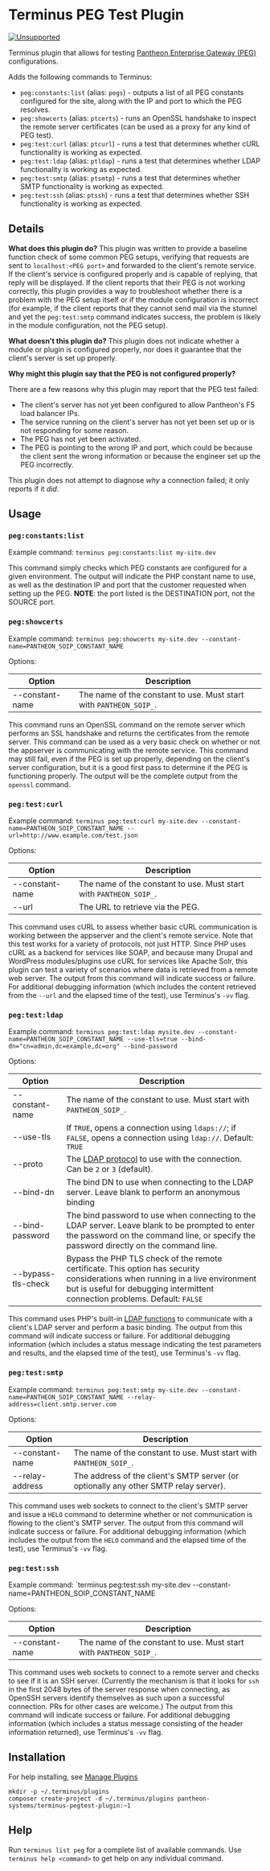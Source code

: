 # Terminus PEG Test Plugin

[![Unsupported](https://img.shields.io/badge/Pantheon-Unsupported-yellow?logo=pantheon&color=FFDC28)](https://pantheon.io/docs/oss-support-levels#unsupported)

Terminus plugin that allows for testing [Pantheon Enterprise Gateway (PEG)](https://pantheon.io/docs/pantheon-enterprise-gateway/) configurations.

Adds the following commands to Terminus:

* `peg:constants:list` (alias: `pegs`) - outputs a list of all PEG constants configured for the site, along with the IP and port to which the PEG resolves.
* `peg:showcerts` (alias: `ptcerts`) - runs an OpenSSL handshake to inspect the remote server certificates (can be used as a proxy for any kind of PEG test).
* `peg:test:curl` (alias: `ptcurl`) - runs a test that determines whether cURL functionality is working as expected.
* `peg:test:ldap` (alias: `ptldap`) - runs a test that determines whether LDAP functionality is working as expected.
* `peg:test:smtp` (alias: `ptsmtp`) - runs a test that determines whether SMTP functionality is working as expected.
* `peg:test:ssh` (alias: `ptssh`) - runs a test that determines whether SSH functionality is working as expected.

## Details

**What does this plugin do?** This plugin was written to provide a baseline function check of some common PEG setups, verifying that requests are sent to `localhost:<PEG port>` and forwarded to the client's remote service. If the client's service is configured properly and is capable of replying, that reply will be displayed. If the client reports that their PEG is not working correctly, this plugin provides a way to troubleshoot whether there is a problem with the PEG setup itself or if the module configuration is incorrect (for example, if the client reports that they cannot send mail via the stunnel and yet the `peg:test:smtp` command indicates success, the problem is likely in the module configuration, not the PEG setup).

**What doesn't this plugin do?** This plugin does not indicate whether a module or plugin is configured properly, nor does it guarantee that the client's server is set up properly.

**Why might this plugin say that the PEG is not configured properly?**

There are a few reasons why this plugin may report that the PEG test failed:

* The client's server has not yet been configured to allow Pantheon's F5 load balancer IPs.
* The service running on the client's server has not yet been set up or is not responding for some reason.
* The PEG has not yet been activated.
* The PEG is pointing to the wrong IP and port, which could be because the client sent the wrong information or because the engineer set up the PEG incorrectly.

This plugin does not attempt to diagnose _why_ a connection failed; it only reports if it _did_.

## Usage

### `peg:constants:list`

Example command: `terminus peg:constants:list my-site.dev`

This command simply checks which PEG constants are configured for a given environment. The output will indicate the PHP constant name to use, as well as the destination IP and port that the customer requested when setting up the PEG. **NOTE**: the port listed is the DESTINATION port, not the SOURCE port.

### `peg:showcerts`

Example command: `terminus peg:showcerts my-site.dev --constant-name=PANTHEON_SOIP_CONSTANT_NAME`

Options:

| Option          | Description                                                         |
|-----------------|---------------------------------------------------------------------|
| --constant-name | The name of the constant to use. Must start with `PANTHEON_SOIP_`.  |

This command runs an OpenSSL command on the remote server which performs an SSL handshake and returns the certificates from the remote server. This command can be used as a very basic check on whether or not the appserver is communicating with the remote service. This command may still fail, even if the PEG is set up properly, depending on the client's server configuration, but it is a good first pass to determine if the PEG is functioning properly. The output will be the complete output from the `openssl` command.

### `peg:test:curl`

Example command: `terminus peg:test:curl my-site.dev --constant-name=PANTHEON_SOIP_CONSTANT_NAME --url=http://www.example.com/test.json`

Options:

| Option          | Description                                                         |
|-----------------|---------------------------------------------------------------------|
| --constant-name | The name of the constant to use. Must start with `PANTHEON_SOIP_`.  |
| --url           | The URL to retrieve via the PEG.                                    |

This command uses cURL to assess whether basic cURL communication is working between the appserver and the client's remote service. Note that this test works for a variety of protocols, not just HTTP. Since PHP uses cURL as a backend for services like SOAP, and because many Drupal and WordPress modules/plugins use cURL for services like Apache Solr, this plugin can test a variety of scenarios where data is retrieved from a remote web server. The output from this command will indicate success or failure. For additional debugging information (which includes the content retrieved from the `--url` and the elapsed time of the test), use Terminus's `-vv` flag.

### `peg:test:ldap`

Example command: `terminus peg:test:ldap mysite.dev --constant-name=PANTHEON_SOIP_CONSTANT_NAME --use-tls=true --bind-dn="cn=admin,dc=example,dc=org" --bind-password`

Options:

| Option          | Description                                                                                                                                                                              |
|--------------------|------------------------------------------------------------------------------------------------------------------------------------------------------------------------------------------|
| --constant-name    | The name of the constant to use. Must start with `PANTHEON_SOIP_`.                                                                                                                       |
| --use-tls          | If `TRUE`, opens a connection using `ldaps://`; if `FALSE`, opens a connection using `ldap://`. Default: `TRUE`                                                                          |
| --proto            | The [LDAP protocol](http://php.net/manual/en/function.ldap-set-option.php) to use with the connection. Can be `2` or `3` (default).                                                     |
| --bind-dn          | The bind DN to use when connecting to the LDAP server. Leave blank to perform an anonymous binding                                                                                       |
| --bind-password    | The bind password to use when connecting to the LDAP server. Leave blank to be prompted to enter the password on the command line, or specify the password directly on the command line. |
| --bypass-tls-check | Bypass the PHP TLS check of the remote certificate. This option has security considerations when running in a live environment but is useful for debugging intermittent connection problems. Default: `FALSE` |

This command uses PHP's built-in [LDAP functions](http://php.net/manual/en/book.ldap.php) to communicate with a client's LDAP server and perform a basic binding. The output from this command will indicate success or failure. For additional debugging information (which includes a status message indicating the test parameters and results, and the elapsed time of the test), use Terminus's `-vv` flag.

### `peg:test:smtp`

Example command: `terminus peg:test:smtp my-site.dev --constant-name=PANTHEON_SOIP_CONSTANT_NAME --relay-address=client.smtp.server.com`

Options:

| Option          | Description                                                                          |
|-----------------|--------------------------------------------------------------------------------------|
| --constant-name | The name of the constant to use. Must start with `PANTHEON_SOIP_`.                   |
| --relay-address | The address of the client's SMTP server (or optionally any other SMTP relay server). |

This command uses web sockets to connect to the client's SMTP server and issue a `HELO` command to determine whether or not communication is flowing to the client's SMTP server. The output from this command will indicate success or failure. For additional debugging information (which includes the output from the `HELO` command and the elapsed time of the test), use Terminus's `-vv` flag.

### `peg:test:ssh`

Example command: `terminus peg:test:ssh my-site.dev --constant-name=PANTHEON_SOIP_CONSTANT_NAME

Options:

| Option          | Description                                                        |
|-----------------|--------------------------------------------------------------------|
| --constant-name | The name of the constant to use. Must start with `PANTHEON_SOIP_`. |

This command uses web sockets to connect to a remote server and checks to see if it is an SSH server. (Currently the mechanism is that it looks for `ssh` in the first 2048 bytes of the server response when connecting, as OpenSSH servers identify themselves as such upon a successful connection. PRs for other cases are welcome.) The output from this command will indicate success or failure. For additional debugging information (which includes a status message consisting of the header information returned), use Terminus's `-vv` flag.

## Installation
For help installing, see [Manage Plugins](https://pantheon.io/docs/terminus/plugins/)

```
mkdir -p ~/.terminus/plugins
composer create-project -d ~/.terminus/plugins pantheon-systems/terminus-pegtest-plugin:~1
```

## Help

Run `terminus list peg` for a complete list of available commands. Use `terminus help <command>` to get help on any individual command.
